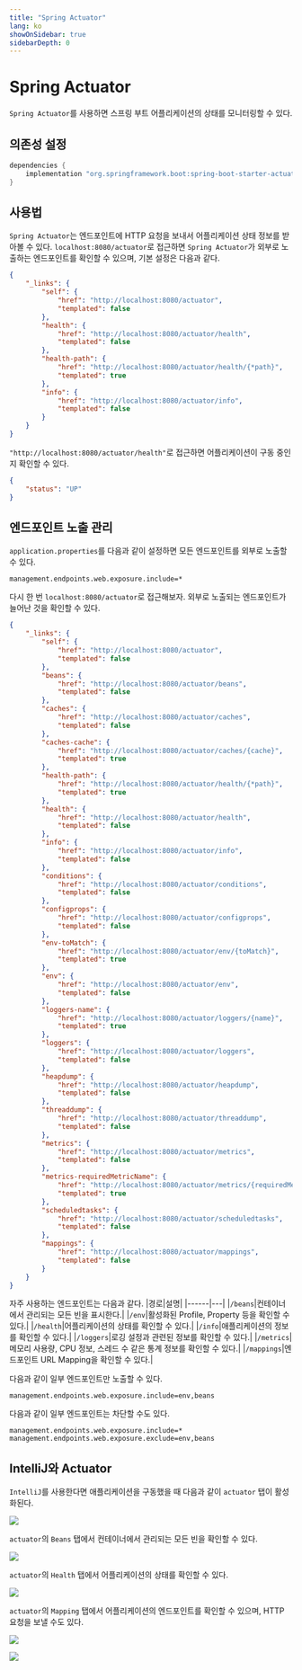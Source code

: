 ```yaml
---
title: "Spring Actuator"
lang: ko
showOnSidebar: true
sidebarDepth: 0
---
```


# Spring Actuator
`Spring Actuator`를 사용하면 스프링 부트 어플리케이션의 상태를 모니터링할 수 있다.

## 의존성 설정
``` groovy
dependencies {
	implementation "org.springframework.boot:spring-boot-starter-actuator"
}
```

## 사용법
`Spring Actuator`는 엔드포인트에 HTTP 요청을 보내서 어플리케이션 상태 정보를 받아볼 수 있다. `localhost:8080/actuator`로 접근하면 `Spring Actuator`가 외부로 노출하는 엔드포인트를 확인할 수 있으며, 기본 설정은 다음과 같다.

``` json
{
    "_links": {
        "self": {
            "href": "http://localhost:8080/actuator",
            "templated": false
        },
        "health": {
            "href": "http://localhost:8080/actuator/health",
            "templated": false
        },
        "health-path": {
            "href": "http://localhost:8080/actuator/health/{*path}",
            "templated": true
        },
        "info": {
            "href": "http://localhost:8080/actuator/info",
            "templated": false
        }
    }
} 
```
`"http://localhost:8080/actuator/health"`로 접근하면 어플리케이션이 구동 중인지 확인할 수 있다.
``` json
{
    "status": "UP"
}
```

## 엔드포인트 노출 관리
`application.properties`를 다음과 같이 설정하면 모든 엔드포인트를 외부로 노출할 수 있다.
``` properties
management.endpoints.web.exposure.include=*
```
다시 한 번 `localhost:8080/actuator`로 접근해보자. 외부로 노출되는 엔드포인트가 늘어난 것을 확인할 수 있다.
``` json
{
    "_links": {
        "self": {
            "href": "http://localhost:8080/actuator",
            "templated": false
        },
        "beans": {
            "href": "http://localhost:8080/actuator/beans",
            "templated": false
        },
        "caches": {
            "href": "http://localhost:8080/actuator/caches",
            "templated": false
        },
        "caches-cache": {
            "href": "http://localhost:8080/actuator/caches/{cache}",
            "templated": true
        },
        "health-path": {
            "href": "http://localhost:8080/actuator/health/{*path}",
            "templated": true
        },
        "health": {
            "href": "http://localhost:8080/actuator/health",
            "templated": false
        },
        "info": {
            "href": "http://localhost:8080/actuator/info",
            "templated": false
        },
        "conditions": {
            "href": "http://localhost:8080/actuator/conditions",
            "templated": false
        },
        "configprops": {
            "href": "http://localhost:8080/actuator/configprops",
            "templated": false
        },
        "env-toMatch": {
            "href": "http://localhost:8080/actuator/env/{toMatch}",
            "templated": true
        },
        "env": {
            "href": "http://localhost:8080/actuator/env",
            "templated": false
        },
        "loggers-name": {
            "href": "http://localhost:8080/actuator/loggers/{name}",
            "templated": true
        },
        "loggers": {
            "href": "http://localhost:8080/actuator/loggers",
            "templated": false
        },
        "heapdump": {
            "href": "http://localhost:8080/actuator/heapdump",
            "templated": false
        },
        "threaddump": {
            "href": "http://localhost:8080/actuator/threaddump",
            "templated": false
        },
        "metrics": {
            "href": "http://localhost:8080/actuator/metrics",
            "templated": false
        },
        "metrics-requiredMetricName": {
            "href": "http://localhost:8080/actuator/metrics/{requiredMetricName}",
            "templated": true
        },
        "scheduledtasks": {
            "href": "http://localhost:8080/actuator/scheduledtasks",
            "templated": false
        },
        "mappings": {
            "href": "http://localhost:8080/actuator/mappings",
            "templated": false
        }
    }
}
```

자주 사용하는 엔드포인트는 다음과 같다.
|경로|설명|
|------|---|
|`/beans`|컨테이너에서 관리되는 모든 빈을 표시한다.|
|`/env`|활성화된 Profile, Property 등을 확인할 수 있다.|
|`/health`|어플리케이션의 상태를 확인할 수 있다.|
|`/info`|애플리케이션의 정보를 확인할 수 있다.|
|`/loggers`|로깅 설정과 관련된 정보를 확인할 수 있다.|
|`/metrics`|메모리 사용량, CPU 정보, 스레드 수 같은 통계 정보를 확인할 수 있다.|
|`/mappings`|엔드포인트 URL Mapping을 확인할 수 있다.|

다음과 같이 일부 엔드포인트만 노출할 수 있다.
``` properties {}
management.endpoints.web.exposure.include=env,beans
```

다음과 같이 일부 엔드포인트는 차단할 수도 있다.
``` properties {2}
management.endpoints.web.exposure.include=*
management.endpoints.web.exposure.exclude=env,beans
```

## IntelliJ와 Actuator
`IntelliJ`를 사용한다면 애플리케이션을 구동했을 때 다음과 같이 `actuator` 탭이 활성화된다.

![](./220601_spring_actuator/1.png)

`actuator`의 `Beans` 탭에서 컨테이너에서 관리되는 모든 빈을 확인할 수 있다.

![](./220601_spring_actuator/2.png)

`actuator`의 `Health` 탭에서 어플리케이션의 상태를 확인할 수 있다. 

![](./220601_spring_actuator/3.png)

`actuator`의 `Mapping` 탭에서 어플리케이션의 엔드포인트를 확인할 수 있으며, HTTP 요청을 보낼 수도 있다.

![](./220601_spring_actuator/4.png)

![](./220601_spring_actuator/5.png)